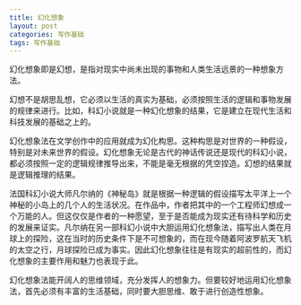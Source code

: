```yaml
---
title: 幻化想象
layout: post
categories: 写作基础
tags: 写作基础
---
```


幻化想象即是幻想，是指对现实中尚未出现的事物和人类生活远景的一种想象方法。

幻想不是胡思乱想，它必须以生活的真实为基础，必须按照生活的逻辑和事物发展的规律来进行。比如，科幻小说就是一种幻化想象的结果，它是建立在现代生活和科技发展的基础之上的。

幻化想象法在文学创作中的应用就成为幻化构思。这种构思是对世界的一种假设，特别是对未来世界的假设。幻化想象无论是古代的神话传说还是现代的科幻小说，都必须按照一定的逻辑规律推导出来，不能是毫无根据的凭空捏造。幻想的结果就是逻辑推理的结果。

法国科幻小说大师凡尔纳的《神秘岛》就是根据一种逻辑的假设描写太平洋上一个神秘的小岛上的几个人的生活状况。在作品中，作者把其中的一个工程师幻想成一个万能的人。但这仅仅是作者的一种愿望，至于是否能成为现实还有待科学和历史的发展来证实。凡尔纳在另一部科幻小说中大胆运用幻化想象法，描写出人类在月球上的探险，这在当时的历史条件下是不可想象的，而在现今随着阿波罗航天飞机的太空之行，月球探险已成为事实。因此幻化想象往往是有现实的超前性的，而幻化想象的主要作用和魅力也表现于此。

幻化想象法能开阔人的思维领域，充分发挥人的想象力。但要较好地运用幻化想象法，首先必须有丰富的生活基础，同时要大胆思维、敢于进行创造性想象。 